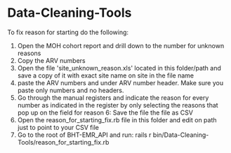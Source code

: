 # Data-Cleaning-Tools
To fix reason for starting do the following:
1. Open the MOH cohort report and drill down to the number for unknown reasons
2. Copy the ARV numbers
3. Open the file 'site_unknown_reason.xls' located in this folder/path and save a copy of it with exact site name on site in the file name
4. paste the ARV numbers and under ARV number header. Make sure you paste only numbers and no headers.
5. Go through the manual registers and indicate the reason for every number as indicated in the register by
   only selecting the reasons that pop up on the field for reason
6: Save the file the file as CSV
7. Open the reason_for_starting_fix.rb file in this folder and edit on path just to point to your CSV file
8. Go to the root of BHT-EMR_API and run: rails r bin/Data-Cleaning-Tools/reason_for_starting_fix.rb


